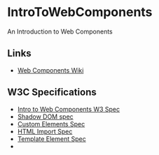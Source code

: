 # IntroToWebComponents
An Introduction to Web Components

Links
---
- [Web Components Wiki](https://www.w3.org/wiki/WebComponents/)

W3C Specifications
---
- [Intro to Web Components W3 Spec](https://www.w3.org/TR/components-intro/)
- [Shadow DOM spec](http://w3c.github.io/webcomponents/spec/shadow/)
- [Custom Elements Spec](http://w3c.github.io/webcomponents/spec/custom/)
- [HTML Import Spec](http://w3c.github.io/webcomponents/spec/imports/)
- [Template Element Spec](https://www.w3.org/TR/html5/scripting-1.html%23the-template-element)
- 